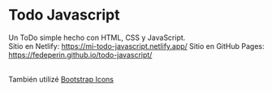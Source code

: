 # Todo Javascript
Un ToDo simple hecho con HTML, CSS y JavaScript. <br>
Sitio en Netlify: https://mi-todo-javascript.netlify.app/
Sitio en GitHub Pages: https://fedeperin.github.io/todo-javascript/
<br>
<br>

También utilizé <a href="https://icons.getbootstrap.com/" target="_blank">Bootstrap Icons</a>
